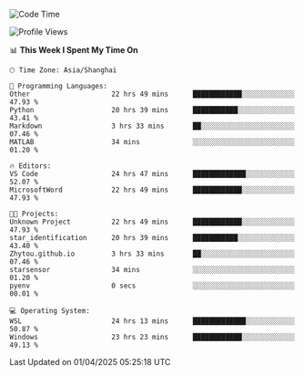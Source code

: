 <!--START_SECTION:waka-->
![Code Time](http://img.shields.io/badge/Code%20Time-2%2C514%20hrs%205%20mins-blue)

![Profile Views](http://img.shields.io/badge/Profile%20Views-1-blue)

📊 **This Week I Spent My Time On** 

```text
🕑︎ Time Zone: Asia/Shanghai

💬 Programming Languages: 
Other                    22 hrs 49 mins      ████████████░░░░░░░░░░░░░   47.93 % 
Python                   20 hrs 39 mins      ███████████░░░░░░░░░░░░░░   43.41 % 
Markdown                 3 hrs 33 mins       ██░░░░░░░░░░░░░░░░░░░░░░░   07.46 % 
MATLAB                   34 mins             ░░░░░░░░░░░░░░░░░░░░░░░░░   01.20 % 

🔥 Editors: 
VS Code                  24 hrs 47 mins      █████████████░░░░░░░░░░░░   52.07 % 
MicrosoftWord            22 hrs 49 mins      ████████████░░░░░░░░░░░░░   47.93 % 

🐱‍💻 Projects: 
Unknown Project          22 hrs 49 mins      ████████████░░░░░░░░░░░░░   47.93 % 
star_identification      20 hrs 39 mins      ███████████░░░░░░░░░░░░░░   43.40 % 
Zhytou.github.io         3 hrs 33 mins       ██░░░░░░░░░░░░░░░░░░░░░░░   07.46 % 
starsensor               34 mins             ░░░░░░░░░░░░░░░░░░░░░░░░░   01.20 % 
pyenv                    0 secs              ░░░░░░░░░░░░░░░░░░░░░░░░░   00.01 % 

💻 Operating System: 
WSL                      24 hrs 13 mins      █████████████░░░░░░░░░░░░   50.87 % 
Windows                  23 hrs 23 mins      ████████████░░░░░░░░░░░░░   49.13 % 
```


 Last Updated on 01/04/2025 05:25:18 UTC
<!--END_SECTION:waka-->